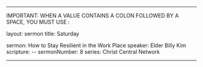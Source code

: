 ---

IMPORTANT: WHEN A VALUE CONTAINS A COLON FOLLOWED BY A SPACE, YOU MUST USE &#58;

layout: sermon
title: Saturday

sermon: How to Stay Resilient in the Work Place
speaker: Elder Billy Kim
scripture: --
sermonNumber: 8
series: Christ Central Network

---